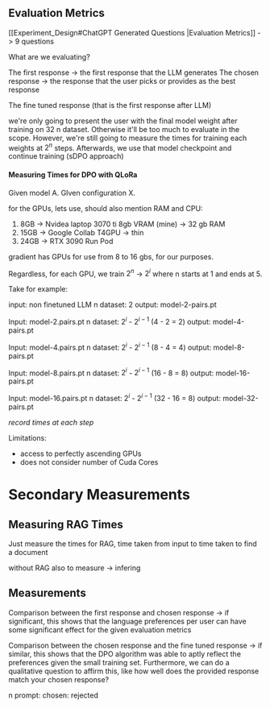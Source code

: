 ## Evaluation Metrics
[[Experiment_Design#ChatGPT Generated Questions |Evaluation Metrics]] -> 9 questions

What are we evaluating?

The first response -> the first response that the LLM generates
The chosen response -> the response that the user picks or provides as the best response

The fine tuned response (that is the first response after LLM)

we're only going to present the user with the final model weight after training on 32 n dataset. Otherwise it'll be too much to evaluate in the scope. However, we're still going to measure the times for training each weights at $2^n$ steps. Afterwards, we use that model checkpoint and continue training (sDPO approach)

#### Measuring Times for DPO with QLoRa

Given model A.
GIven configuration X.

for the GPUs, lets use, should also mention RAM and CPU:

1. 8GB -> Nvidea laptop 3070 ti 8gb VRAM (mine) -> 32 gb RAM
2. 15GB -> Google Collab T4GPU  -> thin
3. 24GB -> RTX 3090 Run Pod

gradient has GPUs for use from 8 to 16 gbs, for our purposes. 

Regardless, for each GPU, we train $2^n$ -> $2^i$ where n starts at 1 and ends at 5.

Take for example:

input: non finetuned LLM
n dataset: 2
output: model-2-pairs.pt

Input: model-2.pairs.pt
n dataset: $2^i$ - $2^{i-1}$ (4 - 2 = 2)
output: model-4-pairs.pt

Input: model-4.pairs.pt
n dataset: $2^i$ - $2^{i-1}$ (8 - 4 = 4)
output: model-8-pairs.pt

Input: model-8.pairs.pt
n dataset: $2^i$ - $2^{i-1}$ (16 - 8 = 8)
output: model-16-pairs.pt

Input: model-16.pairs.pt
n dataset: $2^i$ - $2^{i-1}$ (32 - 16 = 8)
output: model-32-pairs.pt

*record times at each step*

Limitations:
- access to perfectly ascending GPUs
- does not consider number of Cuda Cores

# Secondary Measurements
## Measuring RAG Times

Just measure the times for RAG, time taken from input to time taken to find a document

without RAG
also to measure -> infering 


## Measurements

Comparison between the first response and chosen response -> if significant, this shows that the language preferences per user can have some significant effect for the given evaluation metrics

Comparison between the chosen response and the fine tuned response -> if similar, this shows that the DPO algorithm was able to aptly reflect the preferences given the small training set. Furthermore, we can do a qualitative question to affirm this, like how well does the provided response match your chosen response?

n
	prompt:
	chosen: 
	rejected